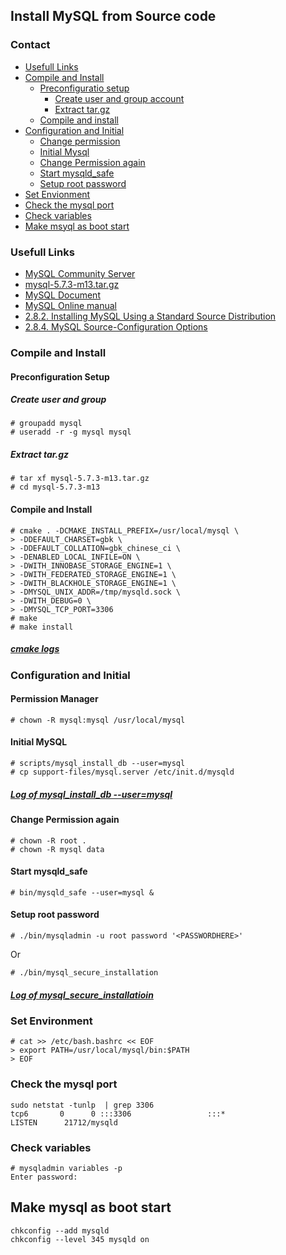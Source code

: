 ## Install MySQL from Source code
### Contact
- [Usefull Links](https://github.com/Marslo/MyNotes/blob/master/MySQL/MySQL_Installation_By_SourceCode.md#usefull-links)
- [Compile and Install](https://github.com/Marslo/MyNotes/blob/master/MySQL/MySQL_Installation_By_SourceCode.md#compile-and-install)
    - [Preconfiguratio setup](https://github.com/Marslo/MyNotes/blob/master/MySQL/MySQL_Installation_By_SourceCode.md#preconfiguration-setup)
        - [Create user and group account](https://github.com/Marslo/MyNotes/blob/master/MySQL/MySQL_Installation_By_SourceCode.md#create-user-and-group)
        - [Extract tar.gz](https://github.com/Marslo/MyNotes/blob/master/MySQL/MySQL_Installation_By_SourceCode.md#extract-targz)
    - [Compile and install](https://github.com/Marslo/MyNotes/blob/master/MySQL/MySQL_Installation_By_SourceCode.md#compile-and-install)
- [Configuration and Initial](https://github.com/Marslo/MyNotes/blob/master/MySQL/MySQL_Installation_By_SourceCode.md#configuration-and-initial)
    - [Change permission](https://github.com/Marslo/MyNotes/blob/master/MySQL/MySQL_Installation_By_SourceCode.md#permission-manager)
    - [Initial Mysql](https://github.com/Marslo/MyNotes/blob/master/MySQL/MySQL_Installation_By_SourceCode.md#initial-mysql)
    - [Change Permission again](https://github.com/Marslo/MyNotes/blob/master/MySQL/MySQL_Installation_By_SourceCode.md#change-permission-again)
    - [Start mysqld_safe](https://github.com/Marslo/MyNotes/blob/master/MySQL/MySQL_Installation_By_SourceCode.md#start-mysqld_safe)
    - [Setup root password](https://github.com/Marslo/MyNotes/blob/master/MySQL/MySQL_Installation_By_SourceCode.md#setup-root-password)
- [Set Envionment](https://github.com/Marslo/MyNotes/blob/master/MySQL/MySQL_Installation_By_SourceCode.md#set-environment)
- [Check the mysql port](https://github.com/Marslo/MyNotes/blob/master/MySQL/MySQL_Installation_By_SourceCode.md#check-the-mysql-port)
- [Check variables](https://github.com/Marslo/MyNotes/blob/master/MySQL/MySQL_Installation_By_SourceCode.md#check-variables)
- [Make msyql as boot start](https://github.com/Marslo/MyNotes/blob/master/MySQL/MySQL_Installation_By_SourceCode.md#make-mysql-as-boot-start)

### Usefull Links
- [MySQL Community Server](http://dev.mysql.com/downloads/mysql/)
- [mysql-5.7.3-m13.tar.gz](http://cdn.mysql.com/Downloads/MySQL-5.7/mysql-5.7.3-m13.tar.gz)
- [MySQL Document](http://dev.mysql.com/doc/)
- [MySQL Online manual](http://dev.mysql.com/doc/refman/5.7/en/)
- [2.8.2. Installing MySQL Using a Standard Source Distribution](http://dev.mysql.com/doc/refman/5.7/en/installing-source-distribution.html)
- [2.8.4. MySQL Source-Configuration Options](http://dev.mysql.com/doc/refman/5.7/en/source-configuration-options.html)

### Compile and Install
#### Preconfiguration Setup
##### Create user and group

    # groupadd mysql
    # useradd -r -g mysql mysql

##### Extract tar.gz

    # tar xf mysql-5.7.3-m13.tar.gz
    # cd mysql-5.7.3-m13

#### Compile and Install

    # cmake . -DCMAKE_INSTALL_PREFIX=/usr/local/mysql \
    > -DDEFAULT_CHARSET=gbk \
    > -DDEFAULT_COLLATION=gbk_chinese_ci \
    > -DENABLED_LOCAL_INFILE=ON \
    > -DWITH_INNOBASE_STORAGE_ENGINE=1 \
    > -DWITH_FEDERATED_STORAGE_ENGINE=1 \
    > -DWITH_BLACKHOLE_STORAGE_ENGINE=1 \
    > -DMYSQL_UNIX_ADDR=/tmp/mysqld.sock \
    > -DWITH_DEBUG=0 \
    > -DMYSQL_TCP_PORT=3306
    # make
    # make install

##### [cmake logs](https://github.com/Marslo/MyNotes/blob/master/MySQL/MySQL_Cmake_Logs.md)

### Configuration and Initial
#### Permission Manager

    # chown -R mysql:mysql /usr/local/mysql

#### Initial MySQL

    # scripts/mysql_install_db --user=mysql
    # cp support-files/mysql.server /etc/init.d/mysqld

##### [Log of mysql_install_db --user=mysql](https://github.com/Marslo/MyNotes/blob/master/MySQL/mysql_install_db.md)

#### Change Permission again

    # chown -R root .
    # chown -R mysql data

#### Start mysqld_safe

    # bin/mysqld_safe --user=mysql &

#### Setup root password

    # ./bin/mysqladmin -u root password '<PASSWORDHERE>'
Or

    # ./bin/mysql_secure_installation

##### [Log of mysql_secure_installatioin](https://github.com/Marslo/MyNotes/blob/master/MySQL/mysql_secure_installation.md)

### Set Environment

    # cat >> /etc/bash.bashrc << EOF
    > export PATH=/usr/local/mysql/bin:$PATH
    > EOF

### Check the mysql port

    sudo netstat -tunlp  | grep 3306
    tcp6       0      0 :::3306                 :::*                    LISTEN      21712/mysqld

### Check variables

    # mysqladmin variables -p
    Enter password:

## Make mysql as boot start

    chkconfig --add mysqld
    chkconfig --level 345 mysqld on
